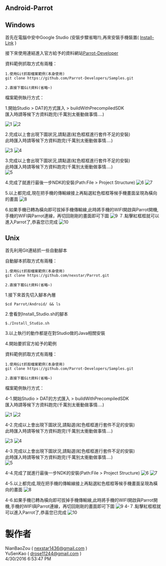 Android-Parrot
---
## Windows ##

首先在電腦中安中Google Studio (安裝步驟省略!!),再來安裝手機裝置( [Install-Link](https://github.com/nexstar/Parrot/tree/master/Android/Android-Driver) )




接下來使用連結進入官方給予的資料網站[Parrot-Developer](http://developer.parrot.com/docs/bebop/)

資料範例抓取方式有兩種：

	1.使用Git抓取檔案範例(本身使用)
	git clone https://github.com/Parrot-Developers/Samples.git

	2.直接下載Git資料(省略~)

檔案範例執行方式：

1.開始Studio > DAT的方式匯入 > buildWithPrecompiledSDK <br>
匯入時請等候下方資料跑完(千萬別太衝動做事情....)<br>

![1](https://github.com/nexstar/Parrot/raw/master/Android/Android-Picture/1.PNG)
![2](https://github.com/nexstar/Parrot/raw/master/Android/Android-Picture/2.PNG)

2.完成以上會出現下圖狀況,請點選(紅色框框進行套件不足的安裝)<br>
此時匯入時請等候下方資料跑完(千萬別太衝動做事情....)<br>

![3](https://github.com/nexstar/Parrot/raw/master/Android/Android-Picture/3.png)
![4](https://github.com/nexstar/Parrot/raw/master/Android/Android-Picture/4.png)

3.完成以上會出現下圖狀況,請點選(紅色框框進行套件不足的安裝)<br>
此時匯入時請等候下方資料跑完(千萬別太衝動做事情....)<br>
![5](https://github.com/nexstar/Parrot/raw/master/Android/Android-Picture/5.png)

4.完成了就進行最後一步NDK的安裝(Path:File > Project Structure)
![6](https://github.com/nexstar/Parrot/raw/master/Android/Android-Picture/6.png)
![7](https://github.com/nexstar/Parrot/raw/master/Android/Android-Picture/7.png)

5.以上都完成,現在把手機的傳輸線接上再點選紅色框框等候手機畫面呈現為橫向的畫面
![8](https://github.com/nexstar/Parrot/raw/master/Android/Android-Picture/8.PNG)

6.如果手機已轉為橫向即可拔掉手機傳輸線,此時將手機的WIFI開啟與Parrot開機,手機的WIFI與Parrot連線，再切回剛剛的畫面即可下圖
![9](https://github.com/nexstar/Parrot/raw/master/Android/Android-Picture/9.jpg)
７.點擊紅框框就可以進入Parrot了,恭喜您已完成
![10](https://github.com/nexstar/Parrot/raw/master/Android/Android-Picture/10.jpg)

## Unix  ##

首先利用Git連結抓一些自動腳本

自動腳本抓取方式有兩種：

	1.使用Git抓取檔案範例(本身使用)
	git clone https://github.com/nexstar/Parrot.git

	2.直接下載Git資料(省略~)

1.接下來首先切入腳本內層

	$cd Parrot/Android/ && ls

2.會看到Install_Studio.sh的腳本
	
	$./Install_Studio.sh

3.以上執行的動作都是在對Studio做的Java相關安裝

4.開始要抓官方給予的範例

資料範例抓取方式有兩種：

	1.使用Git抓取檔案範例(本身使用)
	git clone https://github.com/Parrot-Developers/Samples.git

	2.直接下載Git資料(省略~)

檔案範例執行方式：

4-1.開始Studio > DAT的方式匯入 > buildWithPrecompiledSDK <br>
匯入時請等候下方資料跑完(千萬別太衝動做事情....)<br>

![1](https://github.com/nexstar/Parrot/raw/master/Android/Android-Picture/1.PNG)
![2](https://github.com/nexstar/Parrot/raw/master/Android/Android-Picture/2.PNG)

4-2.完成以上會出現下圖狀況,請點選(紅色框框進行套件不足的安裝)<br>
此時匯入時請等候下方資料跑完(千萬別太衝動做事情....)<br>

![3](https://github.com/nexstar/Parrot/raw/master/Android/Android-Picture/3.png)
![4](https://github.com/nexstar/Parrot/raw/master/Android/Android-Picture/4.png)

4-3.完成以上會出現下圖狀況,請點選(紅色框框進行套件不足的安裝)<br>
此時匯入時請等候下方資料跑完(千萬別太衝動做事情....)<br>
![5](https://github.com/nexstar/Parrot/raw/master/Android/Android-Picture/5.png)

4-4.完成了就進行最後一步NDK的安裝(Path:File > Project Structure)
![6](https://github.com/nexstar/Parrot/raw/master/Android/Android-Picture/6.png)
![7](https://github.com/nexstar/Parrot/raw/master/Android/Android-Picture/7.png)

4-5.以上都完成,現在把手機的傳輸線接上再點選紅色框框等候手機畫面呈現為橫向的畫面
![8](https://github.com/nexstar/Parrot/raw/master/Android/Android-Picture/8.PNG)

4-6.如果手機已轉為橫向即可拔掉手機傳輸線,此時將手機的WIFI開啟與Parrot開機,手機的WIFI與Parrot連線，再切回剛剛的畫面即可下圖
![9](https://github.com/nexstar/Parrot/raw/master/Android/Android-Picture/9.jpg)
4-７.點擊紅框框就可以進入Parrot了,恭喜您已完成
![10](https://github.com/nexstar/Parrot/raw/master/Android/Android-Picture/10.jpg)

# 製作者 #
NianBaoZou ( nexstar1436@gmail.com ) <br>
YuSenKao ( drose11244@gmail.com ) <br>
4/30/2016 6:53:47 PM 
	


